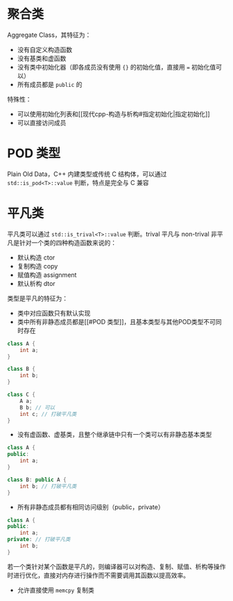 # 聚合类

Aggregate Class，其特征为：
- 没有自定义构造函数
- 没有基类和虚函数
- 没有类中初始化器（即各成员没有使用 `{}` 的初始化值，直接用 `=` 初始化值可以）
- 所有成员都是 `public` 的

特殊性：
- 可以使用初始化列表和[[现代cpp-构造与析构#指定初始化|指定初始化]]
- 可以直接访问成员
# POD 类型

Plain Old Data，C++ 内建类型或传统 C 结构体，可以通过 `std::is_pod<T>::value` 判断，特点是完全与 C 兼容
# 平凡类

平凡类可以通过 `std::is_trival<T>::value` 判断。trival 平凡与 non-trival 非平凡是针对一个类的四种构造函数来说的：
- 默认构造 ctor
- 复制构造 copy
- 赋值构造 assignment
- 默认析构 dtor

类型是平凡的特征为：
- 类中对应函数只有默认实现
- 类中所有非静态成员都是[[#POD 类型]]，且基本类型与其他POD类型不可同时存在

```c++
class A {
    int a;
}

class B {
    int b;
}

class C {
    A a;
    B b; // 可以
    int c; // 打破平凡类
}
```

- 没有虚函数、虚基类，且整个继承链中只有一个类可以有非静态基本类型

```c++
class A {
public:
    int a;
}

class B: public A {
    int b; // 打破平凡类
}
```

- 所有非静态成员都有相同访问级别（public，private）

```c++
class A {
public:
    int a;
private: // 打破平凡类
    int b;
}
```

若一个类针对某个函数是平凡的，则编译器可以对构造、复制、赋值、析构等操作时进行优化，直接对内存进行操作而不需要调用其函数以提高效率。
- 允许直接使用 `memcpy` 复制类